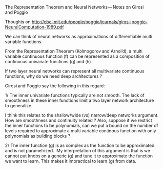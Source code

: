 The Representation Theorem and Neural Networks — Notes on Girosi and Poggio

Thoughts on http://cbcl.mit.edu/people/poggio/journals/girosi-poggio-NeuralComputation-1989.pdf

We can think of neural networks as approximations of differentiable multi variable functions. 

From the Representation Theorem (Kolmogorov and Arnol’d), a multi variable continuous function (f) can be represented as a composition of continuous univariate functions (g) and (h)

If two layer neural networks can represent all multivariate continuous functions, why do we need deep architectures ?

Girosi and Poggio say the following in this regard:

1/ The inner univariate functions typically are not smooth. The lack of smoothness in these inner functions limit a two layer network architecture to generalize. 

I think this relates to the shallow/wide (vs) narrow/deep networks argument.
How are smoothness and continuity related ?
Also, suppose if we restrict the inner functions to be polynomials, can we put a bound on the number of levels required to approximate a multi variable continous function with only polynomials as building blocks ?

2/ The inner function (g) is as complex as the function to be approximated and is not parametrized. 
My interpretation of this argument is that is we cannot put knobs on a generic (g) and tune it to approximate the function we want to learn. This makes it impractical to learn (g) from data.